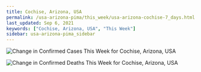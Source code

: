 ```yaml
---
title: Cochise, Arizona, USA
permalink: /usa-arizona-pima/this_week/usa-arizona-cochise-7_days.html
last_updated: Sep 6, 2021
keywords: ["Cochise, Arizona, USA", "This Week"]
sidebar: usa-arizona-pima_sidebar
---
```


![Change in Confirmed Cases This Week for Cochise, Arizona, USA](/covid_tracker/images/graphs/usa-arizona-cochise-delta_confirmed-7_days_graph.png)

![Change in Confirmed Deaths This Week for Cochise, Arizona, USA](/covid_tracker/images/graphs/usa-arizona-cochise-delta_deaths-7_days_graph.png)
